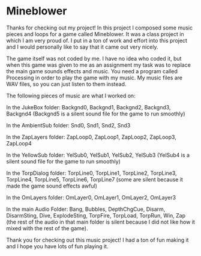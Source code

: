 # Mineblower

Thanks for checking out my project! In this project I composed some music pieces and loops for a game called Mineblower.
It was a class project in which I am very proud of. I put in a ton of work and effort into this project and I would personally like
to say that it came out very nicely.



The game itself was not coded by me. I have no idea who coded it, but when this game was given to me as an assignment my task was to replace the main game sounds effects and music. You need a program called Processing in order to play the game with my music. My music files are WAV files, so you can just listen to them instead.



The following pieces of music are what I worked on:

In the JukeBox folder: Backgnd0, Backgnd1, Backgnd2, Backgnd3, Backgnd4 (Backgnd5 is a silent sound file for the game to run smoothly)

In the AmbientSub folder: Snd0, Snd1, Snd2, Snd3

In the ZapLayers folder: ZapLoop0, ZapLoop1, ZapLoop2, ZapLoop3, ZapLoop4

In the YellowSub folder: YelSub0, YelSub1, YelSub2, YelSub3 (YelSub4 is a silent sound file for the game to run smoothly)

In the TorpDialog folder: TorpLine0, TorpLine1, TorpLine2, TorpLine3, TorpLine4, TorpLine5, TorpLine6, TorpLine7 (some are silent because 
it made the game sound effects awful)

In the OmLayers folder: OmLayer0, OmLayer1, OmLayer2, OmLayer3

In the main Audio Folder: Bang, Bubbles, DepthChgCue, Disarm, DisarmSting, Dive, ExplodeSting, TorpFire, TorpLoad, TorpRun, Win, Zap (the rest of the audio in that main folder is silent because I did not like how it mixed with the rest of the game).




Thank you for checking out this music project! I had a ton of fun making it and I hope you have lots of fun playing it.
